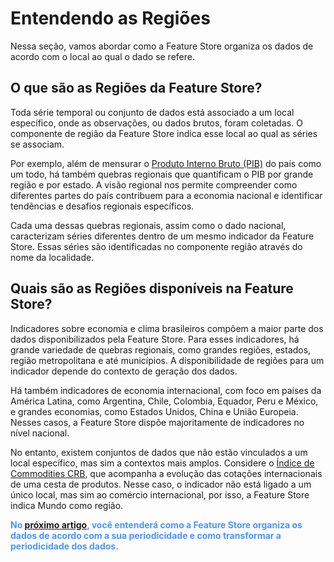 # Entendendo as Regiões

Nessa seção, vamos abordar como a Feature Store organiza os dados de acordo com o local ao qual o dado se refere.

## O que são as Regiões da Feature Store?

Toda série temporal ou conjunto de dados está associado a um local específico, onde as observações, ou dados brutos, foram coletadas. O componente de região da Feature Store indica esse local ao qual as séries se associam.

Por exemplo, além de mensurar o <a href="https://app.4intelligence.ai/feature-store/indicators/BRGDP0081" target="_blank" rel="noreferrer">Produto Interno Bruto (PIB)</a> do país como um todo, há também quebras regionais que quantificam o PIB por grande região e por estado. A visão regional nos permite compreender como diferentes partes do país contribuem para a economia nacional e identificar tendências e desafios regionais específicos.

Cada uma dessas quebras regionais, assim como o dado nacional, caracterizam séries diferentes dentro de um mesmo indicador da Feature Store. Essas séries são identificadas no componente região através do nome da localidade.

## Quais são as Regiões disponíveis na Feature Store?

Indicadores sobre economia e clima brasileiros compõem a maior parte dos dados disponibilizados pela Feature Store. Para esses indicadores, há grande variedade de quebras regionais, como grandes regiões, estados, região metropolitana e até municípios. A disponibilidade de regiões para um indicador depende do contexto de geração dos dados.

Há também indicadores de economia internacional, com foco em países da América Latina, como Argentina, Chile, Colombia, Equador, Peru e México, e grandes economias, como Estados Unidos, China e União Europeia. Nesses casos, a Feature Store dispõe majoritamente de indicadores no nível nacional.

No entanto, existem conjuntos de dados que não estão vinculados a um local específico, mas sim a contextos mais amplos. Considere o <a href="https://app.4intelligence.ai/feature-store/indicators/WDPRC0118" target="_blank" rel="noreferrer">Índice de Commodities CRB</a>, que acompanha a evolução das cotações internacionais de uma cesta de produtos. Nesse caso, o indicador não está ligado a um único local, mas sim ao comércio internacional, por isso, a Feature Store indica Mundo como região.

<style>
blue4i {
  color: #4C94FF;
}
</style>

<blue4i>**No [próximo artigo](/help-center/feature-store/indicators/frequencia.md), você entenderá como a Feature Store organiza os dados de acordo com a sua periodicidade e como transformar a periodicidade dos dados.**</blue4i>
